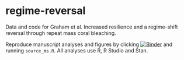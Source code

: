 # regime-reversal
Data and code for Graham et al. Increased resilience and a regime-shift reversal through repeat mass coral bleaching.

Reproduce manuscript analyses and figures by clicking [![Binder](https://mybinder.org/badge_logo.svg)](https://mybinder.org/v2/gh/jpwrobinson/regime-reversal/HEAD) and running ```source_ms.R```. All analyses use R, R Studio and Stan.
